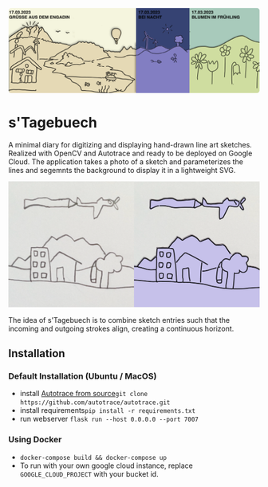 <p align="center">
 <img alt="Preview" width="900" src="https://github.com/troxlepa/s_tagebuech/blob/main/res/preview.png"/>
</p>

# s'Tagebuech

A minimal diary for digitizing and displaying hand-drawn line art sketches. Realized with OpenCV and Autotrace and ready to be deployed on Google Cloud.
The application takes a photo of a sketch and parameterizes the lines and segemnts the background to display it in a lightweight SVG.

<p align="center">
 <img alt="Comparison" width="900" src="https://github.com/troxlepa/s_tagebuech/blob/main/res/combined.png"/>
</p

The idea of s'Tagebuech is to combine sketch entries such that the incoming and outgoing strokes align, creating a continuous horizont.

## Installation
### Default Installation (Ubuntu / MacOS)

- install <a href="https://github.com/autotrace/autotrace">Autotrace from source</a>```git clone https://github.com/autotrace/autotrace.git```
- install requirements```pip install -r requirements.txt```
- run webserver ```flask run --host 0.0.0.0 --port 7007```

### Using Docker

- ```docker-compose build && docker-compose up```
- To run with your own google cloud instance, replace ```GOOGLE_CLOUD_PROJECT``` with your bucket id.
